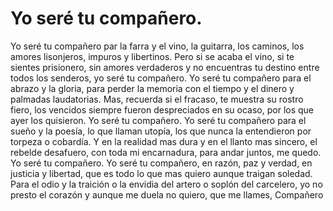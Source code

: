 # Yo seré tu compañero.


Yo seré tu compañero par la farra y el vino,
la guitarra, los caminos, los amores lisonjeros,
impuros y libertinos.
Pero si se acaba el vino, si te sientes prisionero,
sin amores verdaderos y no encuentras tu destino
entre todos los senderos, yo seré tu compañero.
Yo seré tu compañero para el abrazo y la gloria,
para perder la memoria con el tiempo y el dinero
y palmadas laudatorias.
Mas, recuerda si el fracaso, te muestra su rostro fiero,
los vencidos siempre fueron despreciados en su ocaso,
por los que ayer los quisieron. Yo seré tu compañero.
Yo seré tu compañero para el sueño y la poesía,
lo que llaman utopía, los que nunca la entendieron
por torpeza o cobardía.
Y en la realidad mas dura y en el llanto mas sincero,
el rebelde desafuero, con toda mi encarnadura,
para andar juntos, me quedo. Yo seré tu compañero.
Yo seré tu compañero, en razón, paz y verdad,
en justicia y libertad, que es todo lo que mas quiero
aunque traigan soledad.
Para el odio y la traición o la envidia del artero
o soplón del carcelero, yo no presto el corazón
y aunque me duela no quiero, que me llames, Compañero
